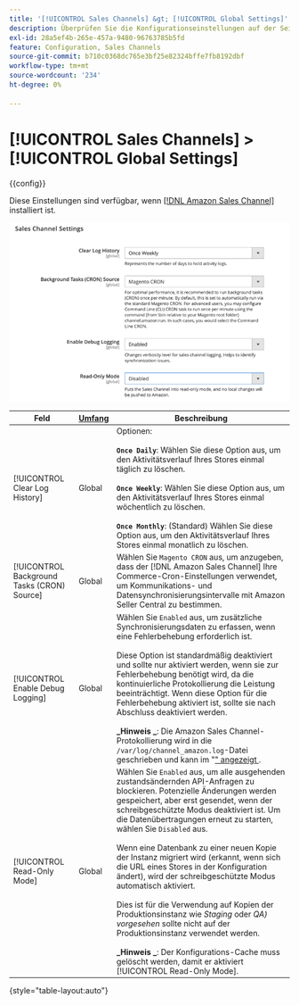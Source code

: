 ```yaml
---
title: '[!UICONTROL Sales Channels] &gt; [!UICONTROL Global Settings]'
description: Überprüfen Sie die Konfigurationseinstellungen auf der Seite [!UICONTROL Sales Channels] &gt; [!UICONTROL Global Settings] des Commerce Admin-Bereichs.
exl-id: 28a5ef4b-265e-457a-9480-96763785b5fd
feature: Configuration, Sales Channels
source-git-commit: b710c0368dc765e3bf25e82324bffe7fb8192dbf
workflow-type: tm+mt
source-wordcount: '234'
ht-degree: 0%

---
```


# [!UICONTROL Sales Channels] > [!UICONTROL Global Settings]

{{config}}

Diese Einstellungen sind verfügbar, wenn [[!DNL Amazon Sales Channel]](https://experienceleague.adobe.com/docs/commerce-channels/amazon/getting-started/install.html) installiert ist.

![Sales Channel-Einstellungen](./assets/config-sales-channel-global-settings.png)<!-- zoom -->

| Feld | [Umfang](../getting-started/websites-stores-views.md#scope-settings) | Beschreibung |
|-----|---------|------|
| [!UICONTROL Clear Log History] | Global | Optionen: <br/><br/>**`Once Daily`**: Wählen Sie diese Option aus, um den Aktivitätsverlauf Ihres Stores einmal täglich zu löschen.<br/><br/>**`Once Weekly`**: Wählen Sie diese Option aus, um den Aktivitätsverlauf Ihres Stores einmal wöchentlich zu löschen.<br/><br/>**`Once Monthly`**: (Standard) Wählen Sie diese Option aus, um den Aktivitätsverlauf Ihres Stores einmal monatlich zu löschen. |
| [!UICONTROL Background Tasks (CRON) Source] | Global | Wählen Sie `Magento CRON` aus, um anzugeben, dass der [!DNL Amazon Sales Channel] Ihre Commerce-Cron-Einstellungen verwendet, um Kommunikations- und Datensynchronisierungsintervalle mit Amazon Seller Central zu bestimmen. |
| [!UICONTROL Enable Debug Logging] | Global | Wählen Sie `Enabled` aus, um zusätzliche Synchronisierungsdaten zu erfassen, wenn eine Fehlerbehebung erforderlich ist.<br/><br/>Diese Option ist standardmäßig deaktiviert und sollte nur aktiviert werden, wenn sie zur Fehlerbehebung benötigt wird, da die kontinuierliche Protokollierung die Leistung beeinträchtigt. Wenn diese Option für die Fehlerbehebung aktiviert ist, sollte sie nach Abschluss deaktiviert werden.<br/><br/>**_Hinweis _**: Die Amazon Sales Channel-Protokollierung wird in die `/var/log/channel_amazon.log`-Datei geschrieben und kann im &quot;[&quot; angezeigt ](../systems/developer-tools.md#operation-modes). |
| [!UICONTROL Read-Only Mode] | Global | Wählen Sie `Enabled` aus, um alle ausgehenden zustandsändernden API-Anfragen zu blockieren. Potenzielle Änderungen werden gespeichert, aber erst gesendet, wenn der schreibgeschützte Modus deaktiviert ist. Um die Datenübertragungen erneut zu starten, wählen Sie `Disabled` aus.<br/><br/>Wenn eine Datenbank zu einer neuen Kopie der Instanz migriert wird (erkannt, wenn sich die URL eines Stores in der Konfiguration ändert), wird der schreibgeschützte Modus automatisch aktiviert.<br/><br/>Dies ist für die Verwendung auf Kopien der Produktionsinstanz wie _Staging_ oder _QA) vorgesehen_ sollte nicht auf der Produktionsinstanz verwendet werden.<br/><br/>**_Hinweis _**: Der Konfigurations-Cache muss gelöscht werden, damit er aktiviert [!UICONTROL Read-Only Mode]. |

{style="table-layout:auto"}
